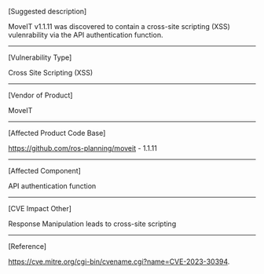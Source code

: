 [Suggested description]

MoveIT v1.1.11 was discovered to contain a cross-site scripting (XSS)
vulenrability via the API authentication function.
 
------------------------------------------
 
[Vulnerability Type]

Cross Site Scripting (XSS)

------------------------------------------ 
[Vendor of Product]

MoveIT
 
------------------------------------------

[Affected Product Code Base]

https://github.com/ros-planning/moveit - 1.1.11

------------------------------------------

[Affected Component]

API authentication function

------------------------------------------
[CVE Impact Other]

Response Manipulation leads to cross-site scripting

------------------------------------------

[Reference]

https://cve.mitre.org/cgi-bin/cvename.cgi?name=CVE-2023-30394.


